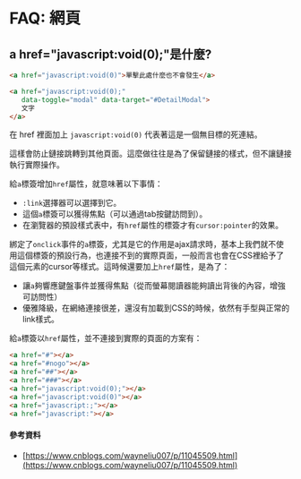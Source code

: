 # FAQ: 網頁

## a href="javascript:void(0);"是什麼?

```html
<a href="javascript:void(0)">單擊此處什麼也不會發生</a>

<a href="javascript:void(0);" 
   data-toggle="modal" data-target="#DetailModal">
   文字
</a>
```

在 href 裡面加上 `javascript:void(0)` 代表著這是一個無目標的死連結。

這樣會防止鏈接跳轉到其他頁面。這麼做往往是為了保留鏈接的樣式，但不讓鏈接執行實際操作。

給`a`標簽增加`href`屬性，就意味著以下事情：

* `:link`選擇器可以選擇到它。
* 這個`a`標簽可以獲得焦點（可以通過tab按鍵訪問到）。
* 在瀏覽器的預設樣式表中，有`href`屬性的標簽才有`cursor:pointer`的效果。

綁定了`onclick`事件的`a`標簽，尤其是它的作用是ajax請求時，基本上我們就不使用這個標簽的預設行為，也連接不到的實際頁面，一般而言也會在CSS裡給予了這個元素的cursor等樣式。這時候還要加上`href`屬性，是為了：

* 讓`a`夠響應鍵盤事件並獲得焦點（從而螢幕閱讀器能夠讀出背後的內容，增強可訪問性）&#x20;
* 優雅降級，在網絡連接很差，還沒有加載到CSS的時候，依然有手型與正常的link樣式。

給`a`標簽以`href`屬性，並不連接到實際的頁面的方案有：

```html
<a href="#"></a>
<a href="#nogo"></a>
<a href="##"></a>
<a href="###"></a>
<a href="javascript:void(0);"></a>
<a href="javascript:void(0)"></a>
<a href="javascript:;"></a>
<a href="javascript:"></a>
```

#### 參考資料

* [https://www.cnblogs.com/wayneliu007/p/11045509.html](https://www.cnblogs.com/wayneliu007/p/11045509.html)
